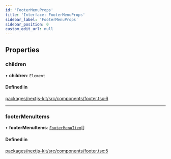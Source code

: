 ```yaml
---
id: 'FooterMenuProps'
title: 'Interface: FooterMenuProps'
sidebar_label: 'FooterMenuProps'
sidebar_position: 0
custom_edit_url: null
---
```


## Properties

### children

• **children**: `Element`

#### Defined in

[packages/nextjs-kit/src/components/footer.tsx:6](https://github.com/pantheon-systems/decoupled-kit-js/blob/ddd6c3538/packages/nextjs-kit/src/components/footer.tsx#L6)

---

### footerMenuItems

• **footerMenuItems**: [`FooterMenuItem`](../modules.md#footermenuitem)[]

#### Defined in

[packages/nextjs-kit/src/components/footer.tsx:5](https://github.com/pantheon-systems/decoupled-kit-js/blob/ddd6c3538/packages/nextjs-kit/src/components/footer.tsx#L5)

